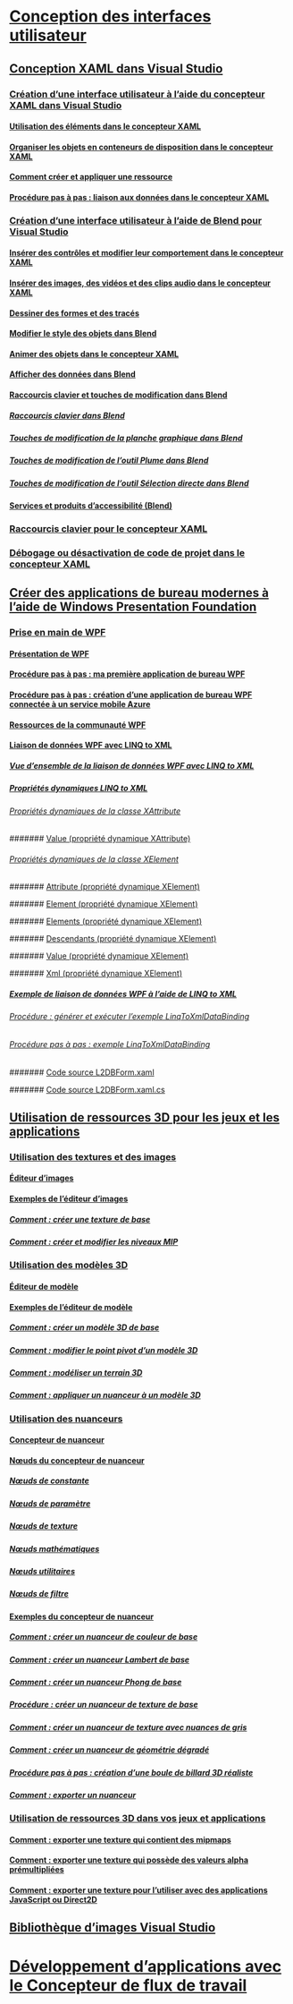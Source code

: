 # [Conception des interfaces utilisateur](designing-user-interfaces.md)

## [Conception XAML dans Visual Studio](designing-xaml-in-visual-studio.md)

### [Création d’une interface utilisateur à l’aide du concepteur XAML dans Visual Studio](creating-a-ui-by-using-xaml-designer-in-visual-studio.md)

#### [Utilisation des éléments dans le concepteur XAML](working-with-elements-in-xaml-designer.md)

#### [Organiser les objets en conteneurs de disposition dans le concepteur XAML](organize-objects-into-layout-containers-in-xaml-designer.md)

#### [Comment créer et appliquer une ressource](how-to-create-and-apply-a-resource.md)

#### [Procédure pas à pas : liaison aux données dans le concepteur XAML](walkthrough-binding-to-data-in-xaml-designer.md)

### [Création d’une interface utilisateur à l’aide de Blend pour Visual Studio](creating-a-ui-by-using-blend-for-visual-studio.md)

#### [Insérer des contrôles et modifier leur comportement dans le concepteur XAML](insert-controls-and-modify-their-behavior-in-xaml-designer.md)

#### [Insérer des images, des vidéos et des clips audio dans le concepteur XAML](insert-images-videos-and-audio-clips-in-xaml-designer.md)

#### [Dessiner des formes et des tracés](draw-shapes-and-paths.md)

#### [Modifier le style des objets dans Blend](modify-the-style-of-objects-in-blend.md)

#### [Animer des objets dans le concepteur XAML](animate-objects-in-xaml-designer.md)

#### [Afficher des données dans Blend](display-data-in-blend.md)

#### [Raccourcis clavier et touches de modification dans Blend](keyboard-shortcuts-and-modifier-keys-in-blend.md)

##### [Raccourcis clavier dans Blend](keyboard-shortcuts-in-blend.md)

##### [Touches de modification de la planche graphique dans Blend](artboard-modifier-keys-in-blend.md)

##### [Touches de modification de l’outil Plume dans Blend](pen-tool-modifier-keys-in-blend.md)

##### [Touches de modification de l’outil Sélection directe dans Blend](direct-selection-tool-modifier-keys-in-blend.md)

#### [Services et produits d’accessibilité (Blend)](accessibility-products-and-services-blend.md)

### [Raccourcis clavier pour le concepteur XAML](keyboard-shortcuts-for-xaml-designer.md)

### [Débogage ou désactivation de code de projet dans le concepteur XAML](debugging-or-disabling-project-code-in-xaml-designer.md)

## [Créer des applications de bureau modernes à l’aide de Windows Presentation Foundation](create-modern-desktop-applications-with-windows-presentation-foundation.md)

### [Prise en main de WPF](getting-started-with-wpf.md)

#### [Présentation de WPF](introduction-to-wpf.md)

#### [Procédure pas à pas : ma première application de bureau WPF](walkthrough-my-first-wpf-desktop-application2.md)

#### [Procédure pas à pas : création d’une application de bureau WPF connectée à un service mobile Azure](walkthrough-create-a-wpf-desktop-application-connected-to-an-azure-mobile-service.md)

#### [Ressources de la communauté WPF](wpf-community-resources.md)

#### [Liaison de données WPF avec LINQ to XML](wpf-data-binding-with-linq-to-xml.md)

##### [Vue d’ensemble de la liaison de données WPF avec LINQ to XML](wpf-data-binding-with-linq-to-xml-overview.md)

##### [Propriétés dynamiques LINQ to XML](linq-to-xml-dynamic-properties.md)

###### [Propriétés dynamiques de la classe XAttribute](xattribute-class-dynamic-properties.md)

####### [Value (propriété dynamique XAttribute)](value-xattribute-dynamic-property.md)

###### [Propriétés dynamiques de la classe XElement](xelement-class-dynamic-properties.md)

####### [Attribute (propriété dynamique XElement)](attribute-xelement-dynamic-property.md)

####### [Element (propriété dynamique XElement)](element-xelement-dynamic-property.md)

####### [Elements (propriété dynamique XElement)](elements-xelement-dynamic-property.md)

####### [Descendants (propriété dynamique XElement)](descendants-xelement-dynamic-property.md)

####### [Value (propriété dynamique XElement)](value-xelement-dynamic-property.md)

####### [Xml (propriété dynamique XElement)](xml-xelement-dynamic-property.md)

##### [Exemple de liaison de données WPF à l’aide de LINQ to XML](wpf-data-binding-using-linq-to-xml-example.md)

###### [Procédure : générer et exécuter l’exemple LinqToXmlDataBinding](how-to-build-and-run-the-linqtoxmldatabinding-example.md)

###### [Procédure pas à pas : exemple LinqToXmlDataBinding](walkthrough-linqtoxmldatabinding-example.md)

####### [Code source L2DBForm.xaml](l2dbform-xaml-source-code.md)

####### [Code source L2DBForm.xaml.cs](l2dbform-xaml-cs-source-code.md)

## [Utilisation de ressources 3D pour les jeux et les applications](working-with-3-d-assets-for-games-and-apps.md)

### [Utilisation des textures et des images](working-with-textures-and-images.md)

#### [Éditeur d’images](image-editor.md)

#### [Exemples de l’éditeur d’images](image-editor-examples.md)

##### [Comment : créer une texture de base](how-to-create-a-basic-texture.md)

##### [Comment : créer et modifier les niveaux MIP](how-to-create-and-modify-mip-levels.md)

### [Utilisation des modèles 3D](working-with-3-d-models.md)

#### [Éditeur de modèle](model-editor.md)

#### [Exemples de l’éditeur de modèle](model-editor-examples.md)

##### [Comment : créer un modèle 3D de base](how-to-create-a-basic-3-d-model.md)

##### [Comment : modifier le point pivot d’un modèle 3D](how-to-modify-the-pivot-point-of-a-3-d-model.md)

##### [Comment : modéliser un terrain 3D](how-to-model-3-d-terrain.md)

##### [Comment : appliquer un nuanceur à un modèle 3D](how-to-apply-a-shader-to-a-3-d-model.md)

### [Utilisation des nuanceurs](working-with-shaders.md)

#### [Concepteur de nuanceur](shader-designer.md)

#### [Nœuds du concepteur de nuanceur](shader-designer-nodes.md)

##### [Nœuds de constante](constant-nodes.md)

##### [Nœuds de paramètre](parameter-nodes.md)

##### [Nœuds de texture](texture-nodes.md)

##### [Nœuds mathématiques](math-nodes.md)

##### [Nœuds utilitaires](utility-nodes.md)

##### [Nœuds de filtre](filter-nodes.md)

#### [Exemples du concepteur de nuanceur](shader-designer-examples.md)

##### [Comment : créer un nuanceur de couleur de base](how-to-create-a-basic-color-shader.md)

##### [Comment : créer un nuanceur Lambert de base](how-to-create-a-basic-lambert-shader.md)

##### [Comment : créer un nuanceur Phong de base](how-to-create-a-basic-phong-shader.md)

##### [Procédure : créer un nuanceur de texture de base](how-to-create-a-basic-texture-shader.md)

##### [Comment : créer un nuanceur de texture avec nuances de gris](how-to-create-a-grayscale-texture-shader.md)

##### [Comment : créer un nuanceur de géométrie dégradé](how-to-create-a-geometry-based-gradient-shader.md)

##### [Procédure pas à pas : création d’une boule de billard 3D réaliste](walkthrough-creating-a-realistic-3-d-billiard-ball.md)

##### [Comment : exporter un nuanceur](how-to-export-a-shader.md)

### [Utilisation de ressources 3D dans vos jeux et applications](using-3-d-assets-in-your-game-or-app.md)

#### [Comment : exporter une texture qui contient des mipmaps](how-to-export-a-texture-that-contains-mipmaps.md)

#### [Comment : exporter une texture qui possède des valeurs alpha prémultipliées](how-to-export-a-texture-that-has-premultiplied-alpha.md)

#### [Comment : exporter une texture pour l’utiliser avec des applications JavaScript ou Direct2D](how-to-export-a-texture-for-use-with-direct2d-or-javascipt-apps.md)

## [Bibliothèque d’images Visual Studio](the-visual-studio-image-library.md)

# [Développement d’applications avec le Concepteur de flux de travail](../workflow-designer/developing-applications-with-the-workflow-designer.md)


